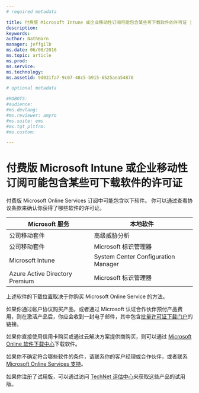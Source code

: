 ```yaml
---
# required metadata

title: 付费版 Microsoft Intune 或企业移动性订阅可能包含某些可下载软件的许可证 | Microsoft Intune
description:
keywords:
author: NathBarn
manager: jeffgilb
ms.date: 06/08/2016
ms.topic: article
ms.prod:
ms.service:
ms.technology:
ms.assetid: 9d031fa7-9c07-48c5-b915-6525aea54870

# optional metadata

#ROBOTS:
#audience:
#ms.devlang:
#ms.reviewer: amyro
#ms.suite: ems
#ms.tgt_pltfrm:
#ms.custom:

---
```


# 付费版 Microsoft Intune 或企业移动性订阅可能包含某些可下载软件的许可证

付费版 Microsoft Online Services 订阅中可能包含以下软件。  你可以通过查看协议条款来确认你获得了哪些软件的许可证。

| **Microsoft 服务**    | **本地软件**           |
| ------------- |-------------|
|公司移动套件 |    高级威胁分析 |
|公司移动套件 |    Microsoft 标识管理器 |
|Microsoft Intune | System Center Configuration Manager |
|Azure Active Directory Premium |   Microsoft 标识管理器 |

上述软件的下载位置取决于你购买 Microsoft Online Service 的方法。

如果你通过帐户协议购买产品，或者通过 Microsoft 认证合作伙伴预付产品费用，则在激活产品后，你应会收到一封电子邮件，其中包含[批量许可证下载门户](https://www.microsoft.com/Licensing/servicecenter/default.aspx)的链接。

如果你直接使用信用卡购买或通过云解决方案提供商购买，则可以通过 [Microsoft Online 软件下载中心](https://www.microsoft.com/online/downloads/HomeRealmDiscovery.aspx)下载软件。

如果你不确定符合哪些软件的条件，请联系你的客户经理或合作伙伴，或者联系 [Microsoft Online Services 支持](https://technet.microsoft.com/en-us/dn932057.aspx)。

如果你注册了试用版，可以通过访问 [TechNet 评估中心](https://www.microsoft.com/evalcenter/try)来获取这些产品的试用版。


<!--HONumber=Jun16_HO2-->


